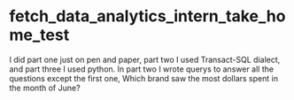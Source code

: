 # fetch_data_analytics_intern_take_home_test
I did part one just on pen and paper, part two I used Transact-SQL dialect, and part three I used python. In part two I wrote querys to answer all the questions except the first one, Which brand saw the most dollars spent in the month of June?
